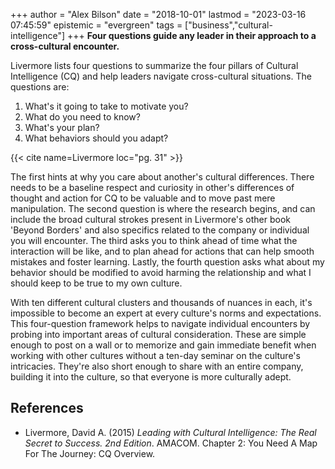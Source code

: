 +++
author = "Alex Bilson"
date = "2018-10-01"
lastmod = "2023-03-16 07:45:59"
epistemic = "evergreen"
tags = ["business","cultural-intelligence"]
+++
**Four questions guide any leader in their approach to a cross-cultural encounter.**

Livermore lists four questions to summarize the four pillars of Cultural Intelligence (CQ) and help leaders navigate cross-cultural situations.  The questions are:

1. What's it going to take to motivate you?
2. What do you need to know?
3. What's your plan?
4. What behaviors should you adapt?

{{< cite name=Livermore loc="pg. 31" >}}

The first hints at why you care about another's cultural differences.  There needs to be a baseline respect and curiosity in other's differences of thought and action for CQ to be valuable and to move past mere manipulation.  The second question is where the research begins, and can include the broad cultural strokes present in Livermore's other book 'Beyond Borders' and also specifics related to the company or individual you will encounter.  The third asks you to think ahead of time what the interaction will be like, and to plan ahead for actions that can help smooth mistakes and foster learning.  Lastly, the fourth question asks what about my behavior should be modified to avoid harming the relationship and what I should keep to be true to my own culture.

With ten different cultural clusters and thousands of nuances in each, it's impossible to become an expert at every culture's norms and expectations.  This four-question framework helps to navigate individual encounters by probing into important areas of cultural consideration.  These are simple enough to post on a wall or to memorize and gain immediate benefit when working with other cultures without a ten-day seminar on the culture's intricacies.  They're also short enough to share with an entire company, building it into the culture, so that everyone is more culturally adept.

## References

- Livermore, David A. (2015) _Leading with Cultural Intelligence: The Real Secret to Success. 2nd Edition_. AMACOM. Chapter 2: You Need A Map For The Journey: CQ Overview.
